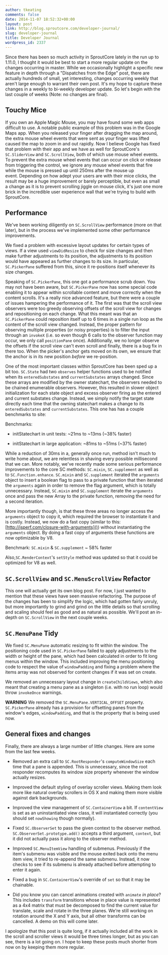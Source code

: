 ```yaml
---
author: tkeating
comments: false
date: 2014-11-07 18:52:32+00:00
layout: post
link: http://blog.sproutcore.com/developer-journal/
slug: developer-journal
title: Developer Journal
wordpress_id: 2337
---
```


Since there has been so much activity in SproutCore lately in the run up to 1.11.0, I thought it would be best to start a more regular update on the changes occurring in master. While we occasionally highlight a specific new feature in depth through a "Dispatches from the Edge" post, there are actually hundreds of small, yet interesting, changes occurring weekly that aren't large enough to warrant their own post. It's my hope to capture these changes in a weekly to bi-weekly developer update. So let's begin with the last couple of weeks (Note: no changes are final).



## Touchy Mice



If you own an Apple Magic Mouse, you may have found some web apps difficult to use. A notable public example of this problem was in the Google Maps app. When you released your finger after dragging the map around, the extra mouse wheel events that were sent as your finger was lifted caused the map to zoom in and out rapidly. Now I believe Google has fixed that problem with their app and we have as well for SproutCore's `SC.SliderView` and `SC.ScrollView`, both of which use mouse wheel events. To prevent the extra mouse wheel events that can occur on click or release from triggering the control, we ignore any mouse wheel events that fire while the mouse is pressed up until 250ms after the mouse up event. Depending on how adept your users are with their mice clicks, the result may be a huge improvement or barely perceptible, but even as small a change as it is to prevent scrolling jiggle on mouse click, it's just one more brick in the incredible user experience wall that we're trying to build with SproutCore.



## Performance



We've been working diligently on `SC.ScrollView` performance (more on that later), but in the process we've implemented some other performance improvements.

We fixed a problem with excessive layout updates for certain types of views. If a view used `viewDidResize` to check for size changes and then make further adjustments to its position, the adjustments to its position would have appeared as further changes to its size. In particular, `SC.PickerPane` suffered from this, since it re-positions itself whenever its size changes.

Speaking of `SC.PickerPane`, this one got a performance scrub down. You may not have been aware, but `SC.PickerPane` now has some special code enabling it to appear within scrollable content and move correctly when the content scrolls. It's a really nice advanced feature, but there were a couple of issues hampering the performance of it. The first was that the scroll view observers were too greedy observing offsets of the scroll view for changes and repositioning on each change. What this meant was that an `SC.PickerPane` could reposition itself up to 6 times in a single run loop as the content of the scroll view changed. Instead, the proper pattern for observing multiple properties (or noisy properties) is to filter the input through an `invokeX` (i.e. so even though 6 calls to the observer function may occur, we only call `positionPane` once). Additionally, we no longer observe the offsets if the scroll view can't even scroll and finally, there is a bug fix in there too. When the picker's anchor gets moved on its own, we ensure that the anchor is in its new position _before_ we re-position.

One of the most important classes within SproutCore has been sped up a bit too. `SC.State` had two `observes` helper functions used to be notified when its `enteredSubstates` and `currentSubstates` arrays changed. Since these arrays are modified by the owner statechart, the observers needed to be chained enumerable observers. However, this resulted in slower object initialization for each state object and excess observer firing as the entered and current substates change. Instead, we simply notify the target state directly each time that the owning statechart makes a change to its `enteredSubstates` and `currentSubstates`. This one has has a couple benchmarks to site:

Benchmarks:





  * initStatechart in unit tests: ~21ms to ~13ms (~38% faster)


  * initStatechart in large application: ~81ms to ~51ms (~37% faster)



While a reduction of 30ms in a, generally once run, method isn't much to write home about, we are relentless in shaving every possible millisecond that we can. More notably, we've recently made some serious performance improvements to the core SC methods: `SC.mixin`, `SC.supplement` as well as to `SC.Function.enhance`. `SC.mixin` and `SC.supplement` iterated the `arguments` object to insert a boolean flag to pass to a private function that then iterated the `arguments` again in order to remove the flag argument, which is totally unnecessary. Instead, `SC.mixin` and `SC.supplement` iterate the `arguments` once and pass the new Array to the private function, removing the need for a second iteration.

More importantly though, is that these three areas no longer access the `arguments` object to copy it, which required the browser to instantiate it and is costly. Instead, we now do a fast copy (similar to this: [http://jsperf.com/closure-with-arguments]()) without instantiating the `arguments` object. By doing a fast copy of arguments these functions are now optimizable by V8.

Benchmark: `SC.mixin` & `SC.supplement` ~ 58% faster

Also,`SC.RenderContext`'s `setStyle` method was updated so that it could be optimized for V8 as well.



## `SC.ScrollView` and `SC.MenuScrollView` Refactor



This one will actually get its own blog post. For now, I just wanted to mention that these views have seen massive refactoring. The purpose of the changes has been to simplify the logic, which had gotten fairly unruly, but more importantly to grind and grind on the little details so that scrolling and scaling should feel as good and as natural as possible. We'll post an in-depth on `SC.ScrollView` in the next couple weeks.



## `SC.MenuPane` Tidy



We fixed `SC.MenuPane` automatic resizing to fit within the window. The positioning code used in `SC.PickerPane` failed to apply adjustments to the width or height of the pane, which had been calculated in order to fit long menus within the window. This included improving the menu positioning code to respect the value of `windowPadding` and fixing a problem where the items array was not observed for content changes if it was set on create.

We removed an unnecessary layout change in `createChildViews`, which also meant that creating a menu pane as a singleton (i.e. with no run loop) would throw `invokeOnce` warnings.

**WARNING** We removed the `SC.MenuPane.VERTICAL_OFFSET` property. `SC.PickerPane` already has a provision for offsetting panes from the window's edges, `windowPadding`, and that is the property that is being used now.



## General fixes and changes



Finally, there are always a large number of little changes. Here are some from the last few weeks.





  * Removed an extra call to `SC.RootResponder`'s `computeWindowSize` each time that a pane is appended. This is unnecessary, since the root responder recomputes its window size property whenever the window actually resizes.


  * Improved the default styling of overlay scroller views. Making them look more like natural overlay scrollers in OS X and making them more visible against dark backgrounds.


  * Improved the view management of `SC.ContainerView` a bit. If `contentView` is set as an uninstantiated view class, it will instantiated correctly (you should set `nowShowing` though normally).


  * Fixed `SC.ObserverSet` to pass the given context to the observer method. `SC.ObserverSet.prototype.add()` accepts a third argument, `context`, but it did not actually pass it along to the observer method.


  * Improved `SC.MenuItemView` handling of submenus. Previously if the item's submenu was visible and the mouse exited back onto the menu item view, it tried to re-append the same submenu. Instead, it now checks to see if its submenu is already attached before attempting to enter it again.


  * Fixed a bug in `SC.ContainerView`'s override of `set` so that it may be chainable.


  * Did you know you can cancel animations created with `animate` _in place_? This includes `transform` transitions whose in place value is represented as a 4x4 matrix that must be decomposed to find the current value for translate, scale and rotate in the three planes. We're still working on rotation around the X and Y axis, but all other transforms can be cancelled. A demo on this will come later.



I apologize that this post is quite long, if it actually included all the work in the scroll and scroller views it would be three times longer, but as you can see, there is a lot going on. I hope to keep these posts much shorter from now on by keeping them more regular.
